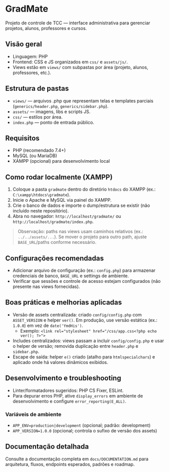 # GradMate

Projeto de controle de TCC — interface administrativa para gerenciar projetos, alunos, professores e cursos.

## Visão geral

- Linguagem: PHP
- Frontend: CSS e JS organizados em `css/` e `assets/js/`.
- Views estão em `views/` com subpastas por área (projeto, alunos, professores, etc.).

## Estrutura de pastas

- `views/` — arquivos .php que representam telas e templates parciais (`generics/header.php`, `generics/sidebar.php`).
- `assets/` — imagens, libs e scripts JS.
- `css/` — estilos por área.
- `index.php` — ponto de entrada público.

## Requisitos

- PHP (recomendado 7.4+)
- MySQL (ou MariaDB)
- XAMPP (opcional) para desenvolvimento local

## Como rodar localmente (XAMPP)

1. Coloque a pasta `gradmate` dentro do diretório `htdocs` do XAMPP (ex.: `C:\xampp\htdocs\gradmate`).
2. Inicie o Apache e MySQL via painel do XAMPP.
3. Crie o banco de dados e importe o dump/estrutura se existir (não incluído neste repositório).
4. Abra no navegador: `http://localhost/gradmate/` ou `http://localhost/gradmate/index.php`.

> Observação: paths nas views usam caminhos relativos (ex.: `../../assets/...`). Se mover o projeto para outro path, ajuste `BASE_URL`/paths conforme necessário.

## Configurações recomendadas

- Adicionar arquivo de configuração (ex.: `config.php`) para armazenar credenciais de banco, `BASE_URL` e settings de ambiente.
- Verificar que sessões e controle de acesso estejam configurados (não presente nas views fornecidas).

## Boas práticas e melhorias aplicadas

- Versão de assets centralizada: criado `config/config.php` com `ASSET_VERSION` e helper `ver()`. Em produção, use versão estática (ex.: `1.0.0`) em vez de `date('YmdHis')`.
	- Exemplo: `<link rel="stylesheet" href="/css/app.css<?php echo ver(); ?>">`
- Includes centralizados: views passam a incluir `config/config.php` e usar o helper de versão; removida duplicação entre `header.php` e `sidebar.php`.
- Escape de saída: helper `e()` criado (atalho para `htmlspecialchars`) e aplicado onde há valores dinâmicos exibidos.

## Desenvolvimento e troubleshooting

- Linter/formatadores sugeridos: PHP CS Fixer, ESLint.
- Para depurar erros PHP, ative `display_errors` em ambiente de desenvolvimento e configure `error_reporting(E_ALL)`.

### Variáveis de ambiente
- `APP_ENV=production|development` (opcional; padrão: development)
- `APP_VERSION=1.0.0` (opcional; controla o sufixo de versão dos assets)


## Documentação detalhada

Consulte a documentação completa em `docs/DOCUMENTATION.md` para arquitetura, fluxos, endpoints esperados, padrões e roadmap.